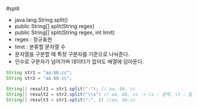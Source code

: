 #split
- java.lang.String.split()
- public String[] split(String regex)
- public String[] split(String regex, int limit)
 - regex : 정규표현
 - limit : 분류할 문자열 수
- 문자열을 구분할 때 특정 구분자를 기준으로 나눠준다.
- 인수로 구분자가 넘어가며 데이터가 없어도 배열에 담아둔다.

````java
String str1 = "aa:bb:cc";
String str2 = "aa bb cc";

String[] result1 = str1.split(":"); // aa, bb, cc
String[] result2 = str2.split("\\s") // aa, bb, cc -> \s : 공백, \t : 탭
String[] result3 = str1.split(":", 2) //aa, bb:cc
````